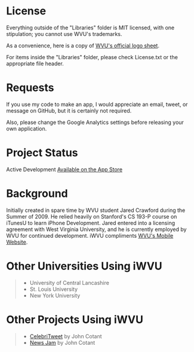 License
=======

Everything outside of the "Libraries" folder is MIT licensed, with one stipulation; you cannot use WVU's trademarks.

As a convenience, here is a copy of [WVU's official logo sheet](http://tls.wvu.edu/r/download/23909).

For items inside the "Libraries" folder, please check License.txt or the appropriate file header.

Requests
========

If you use my code to make an app, I would appreciate an email, tweet, or message on GitHub, but it is certainly not required.

Also, please change the Google Analytics settings before releasing your own application.

Project Status
==============

Active Development
[Available on the App Store](http://iTunes.com/apps/iWVU)

Background
==========

Initially created in spare time by WVU student Jared Crawford during the Summer of 2009. He relied heavily on Stanford's CS 193-P course on iTunesU to learn iPhone Development. Jared entered into a licensing agreement with West Virginia University, and he is currently employed by WVU for continued development. iWVU compliments [WVU's Mobile Website](http://m.wvu.edu).

Other Universities Using iWVU
=============================

> * University of Central Lancashire
> * St. Louis University
> * New York University

Other Projects Using iWVU
=========================

> * [CelebriTweet](http://iTunes.com/apps/CelebriTweet) by John Cotant
> * [News Jam](http://itunes.apple.com/us/app/news-jam/id353897391?mt=8) by John Cotant

